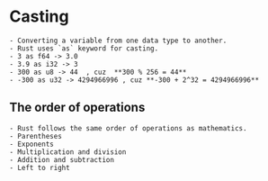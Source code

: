# Casting 
    - Converting a variable from one data type to another.
    - Rust uses `as` keyword for casting.
    - 3 as f64 -> 3.0
    - 3.9 as i32 -> 3
    - 300 as u8 -> 44  , cuz  **300 % 256 = 44**
    - -300 as u32 -> 4294966996 , cuz **-300 + 2^32 = 4294966996**

## The order of operations
    - Rust follows the same order of operations as mathematics.
    - Parentheses
    - Exponents
    - Multiplication and division
    - Addition and subtraction
    - Left to right